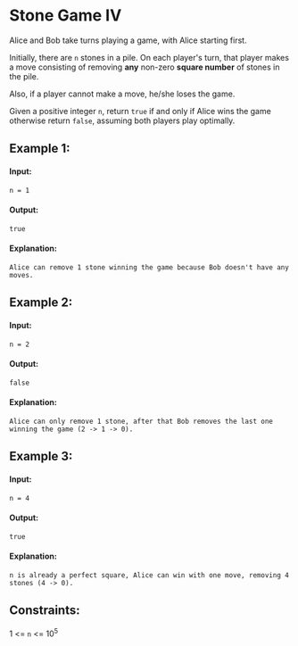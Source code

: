 # Stone Game IV

Alice and Bob take turns playing a game, with Alice starting first.

Initially, there are `n` stones in a pile. On each player's turn, that player makes a move consisting of removing **any** non-zero **square number** of stones in the pile.

Also, if a player cannot make a move, he/she loses the game.

Given a positive integer `n`, return `true` if and only if Alice wins the game otherwise return `false`, assuming both players play optimally.

 

## Example 1:

#### Input: 

`n = 1`

#### Output: 

`true`

#### Explanation: 

`Alice can remove 1 stone winning the game because Bob doesn't have any moves.`



## Example 2:

#### Input: 

`n = 2`

#### Output: 

`false`

#### Explanation: 

`Alice can only remove 1 stone, after that Bob removes the last one winning the game (2 -> 1 -> 0).`



## Example 3:

#### Input: 

`n = 4`

#### Output: 

`true`

#### Explanation: 

`n is already a perfect square, Alice can win with one move, removing 4 stones (4 -> 0).`
 


## Constraints:
1 <= `n` <= 10<sup>5</sup>
